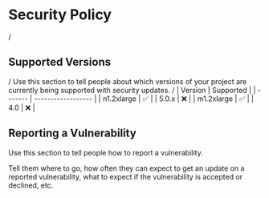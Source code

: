 # Security Policy
/
## Supported Versions
/
Use this section to tell people about which versions of your project are
currently being supported with security updates.
/
| Version | Supported          |
| ------- | ------------------ |
| n1.2xlarge  | :white_check_mark: |
| 5.0.x   | :x:                |
| m1.2xlarge   | :white_check_mark: |
| 4.0   | :x:                |

## Reporting a Vulnerability

Use this section to tell people how to report a vulnerability.

Tell them where to go, how often they can expect to get an update on a
reported vulnerability, what to expect if the vulnerability is accepted or
declined, etc.
